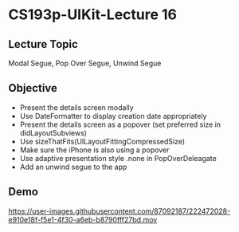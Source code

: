 #  CS193p-UIKit-Lecture 16

## Lecture Topic
Modal Segue, Pop Over Segue, Unwind Segue

## Objective 
- Present the details screen modally
- Use DateFormatter to display creation date appropriately 
- Present the details screen as a popover (set preferred size in didLayoutSubviews)
- Use sizeThatFits(UILayoutFittingCompressedSize)
- Make sure the iPhone is also using a popover
- Use adaptive presentation style .none in PopOverDeleagate
- Add an unwind segue to the app

## Demo
https://user-images.githubusercontent.com/87092187/222472028-e910e18f-f5e1-4f30-a6eb-b8790fff27bd.mov

